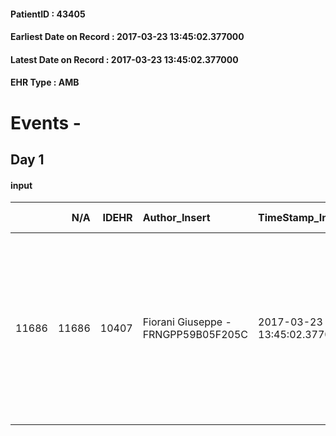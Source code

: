 
#### PatientID : 43405
#### Earliest Date on Record : 2017-03-23 13:45:02.377000
#### Latest Date on Record : 2017-03-23 13:45:02.377000
#### EHR Type : AMB

# Events - 

## Day 1

#### input
|       |    N/A |   IDEHR | Author_Insert                       | TimeStamp_Insert           | EHRType   |   PatientID |   IDDigitalSignDocument | persone_vicine   |   Unnamed: 0_x.1 |   IDANAMNESI_SOCIALE | Patient   | FamigliaAltro   | Paziente_T   | FamigliaAltro_T   |   Non_Rilevabile_x.1 | Note_Non_Rilevabile_x.1   | opt_Problemi   | ds_note_timori                                                                                                                                                                            | opt_paziente_a   | opt_famiglia_a   | opt_adeguatezza   | opt_paziente_solo   | ds_note_con                                                                                                                                                                                   | opt_presente_assente   | Presenza_minori   | Caregiver_principale   | opt_capacita     | opt_necessario   | opt_presente   | opt_risorse_ec   | opt_paziente_psi   | opt_Ins_vol   | opt_paziente_ad   | opt_caregiver_ad   | opt_esenzione   | opt_inv_civile   |   invalidita_perc | ds_codice_es   | Needs     | Domestic partnership   | Fragility   | opt_disponibilita_f   | opt_indennita_acc   | opt_legge   | opt_famiglia_psi   | opt_disponibilit_paz   |
|------:|-------:|--------:|:------------------------------------|:---------------------------|:----------|------------:|------------------------:|:-----------------|-----------------:|---------------------:|:----------|:----------------|:-------------|:------------------|---------------------:|:--------------------------|:---------------|:------------------------------------------------------------------------------------------------------------------------------------------------------------------------------------------|:-----------------|:-----------------|:------------------|:--------------------|:----------------------------------------------------------------------------------------------------------------------------------------------------------------------------------------------|:-----------------------|:------------------|:-----------------------|:-----------------|:-----------------|:---------------|:-----------------|:-------------------|:--------------|:------------------|:-------------------|:----------------|:-----------------|------------------:|:---------------|:----------|:-----------------------|:------------|:----------------------|:--------------------|:------------|:-------------------|:-----------------------|
| 11686 |  11686 |   10407 | Fiorani Giuseppe - FRNGPP59B05F205C | 2017-03-23 13:45:02.377000 | AMB       |       43405 |                  693428 | N/A              |             5643 |                 3605 | Si#1      | Si#1            | Parziale#2   | Si#1              |                    0 | NR                        | No#0           | La pz ha espresso il desiderio di morire in una struttura hospice,pur avendo al domicilio condizioni ottimali per la prosecuzione dell'assistenza domiciliare con le CP della Multimedica | Congruenti#1     | Congruenti#1     | Si#1              | No#0                | La pz √® assistita al domicilio da una badante nelle 24 ore. Il figlio unico Massimo ,attualmente in mobilit√† lavorativa,√® cgt ed √® di supporto ,compatibilmente con la sua vita personale | Presente#1             | No#0              | il figlio Massimo      | Incrementabile#1 | Si#1             | Si#1           | Adeguate#1       | No#0               | No#0          | Totale#2          | Totale#2           | Si#1            | Si#1             |               100 | IC13           | Clinici#0 | Badante#1              | nessuna#0   | Si#1                  | No#0                | No#0        | No#0               | Si#1                   |


